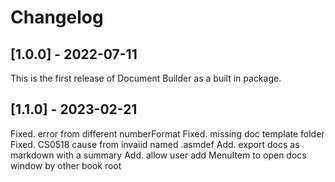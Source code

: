 # Changelog

## [1.0.0] - 2022-07-11
This is the first release of Document Builder as a built in package.

## [1.1.0] - 2023-02-21
Fixed. error from different numberFormat
Fixed. missing doc template folder
Fixed. CS0518 cause from invaiid named .asmdef
Add. export docs as markdown with a summary
Add. allow user add MenuItem to open docs window by other book root